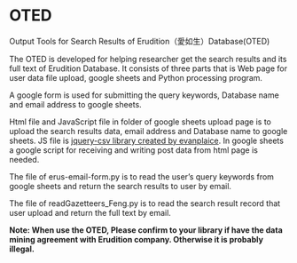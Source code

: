 # OTED
Output Tools for Search Results of Erudition（愛如生）Database(OTED)

The OTED is developed for helping researcher get the search results and its full text of Erudition Database. It consists of three parts that is Web page for user data file upload, google sheets and Python processing program.

A google form is used for submitting the query keywords, Database name and email address to google sheets.

Html file and JavaScript file in folder of google sheets upload page is to upload the search results data, email address and Database name to google sheets. JS file is [jquery-csv library created by evanplaice](https://github.com/evanplaice/jquery-csv). In google sheets a google script for receiving and writing post data from html page is needed.

The file of erus-email-form.py is to read the user’s query keywords from google sheets and return the search results to user by email.

The file of readGazetteers_Feng.py is to read the search result record that user upload and return the full text by email.

**Note: When use the OTED, Please confirm to your library if have the data mining agreement with Erudition company. Otherwise it is probably illegal.**

